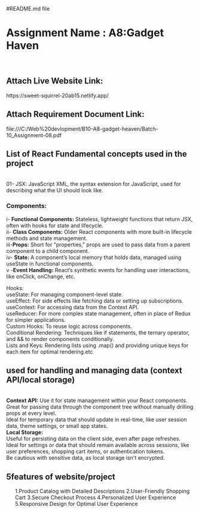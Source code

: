 #README.md file
  <h1>Assignment Name : A8:Gadget Haven </h1>
  <br />
 <h2>Attach Live Website Link:</h2>
 https://sweet-squirrel-20ab15.netlify.app/
 <br />

 <h2>Attach Requirement Document Link:</h2>
 file:///C:/Web%20devlopment/B10-A8-gadget-heaven/Batch-10_Assignment-08.pdf
 <br />

 <h2>List of React Fundamental concepts used in the project</h2>
 <br />
  01- JSX: JavaScript XML, the syntax extension for JavaScript, used for describing what the UI should look like.
  <h3>Components:</h3>
  i- <b>Functional Components:</b> Stateless, lightweight functions that return JSX, often with hooks for state and lifecycle.<br />
  ii- <b>Class Components:</b> Older React components with more built-in lifecycle methods and state management.<br />
  iii-<b>Props:</b> Short for "properties," props are used to pass data from a parent component to a child component.<br />
  iv- <b>State: </b>A component’s local memory that holds data, managed using useState in functional components.<br />
   v -<b>Event Handling:</b> React’s synthetic events for handling user interactions, like onClick, onChange, etc.<br />

Hooks:
<br />
useState: For managing component-level state.<br />
useEffect: For side effects like fetching data or setting up subscriptions.<br />
useContext: For accessing data from the Context API.<br />
useReducer: For more complex state management, often in place of Redux for simpler applications.<br />
Custom Hooks: To reuse logic across components.<br />
Conditional Rendering: Techniques like if statements, the ternary operator, and && to render components conditionally.<br />
Lists and Keys: Rendering lists using .map() and providing unique keys for each item for optimal rendering.etc<br />

 <h2>used for handling and managing data (context
 API/local storage)</h2>
    <br />
    <b>Context API:</b>
    Use it for state management within your React components.<br />
    Great for passing data through the component tree without manually drilling props at every level.<br />
    Ideal for temporary data that should update in real-time, like user session data, theme settings, or small app states.<br />
    <b>Local Storage:</b>
    <br />
    Useful for persisting data on the client side, even after page refreshes.<br />
    Ideal for settings or data that should remain available across sessions, like user preferences, shopping cart items, or authentication tokens.<br />
    Be cautious with sensitive data, as local storage isn't encrypted.<br />

<h2>5features of website/project</h2>
<ol>
1.Product Catalog with Detailed Descriptions
2.User-Friendly Shopping Cart
3.Secure Checkout Process
4.Personalized User Experience
5.Responsive Design for Optimal User Experience</ol>
